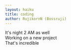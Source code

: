 ```yaml
---
layout: haiku
title: coding
author: RujikornN (Bossruji)
---
```


It's night 2 AM as well<br>
Working on a new project<br>
That's incredible<br>
